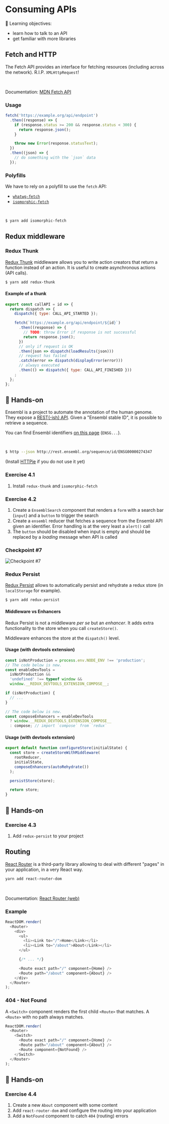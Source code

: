 # Consuming APIs

📌 Learning objectives:

- learn how to talk to an API
- get familiar with more libraries


## Fetch and HTTP

The Fetch API provides an interface for fetching resources (including across the
network). R.I.P. `XMLHttpRequest`!

<br>

Documentation: [MDN Fetch
API](https://developer.mozilla.org/en-US/docs/Web/API/Fetch_API)


### Usage

``` js
fetch('https://example.org/api/endpoint')
  .then((response) => {
    if (response.status >= 200 && response.status < 300) {
      return response.json();
    }

    throw new Error(response.statusText);
  })
  .then((json) => {
    // do something with the `json` data
  });
```


### Polyfills

We have to rely on a polyfill to use the `fetch` API:

- [`whatwg-fetch`](https://github.com/github/fetch)
- [`isomorphic-fetch`](https://github.com/matthew-andrews/isomorphic-fetch)

<br>

``` bash
$ yarn add isomorphic-fetch
```


## Redux middleware


### Redux Thunk

[Redux Thunk](https://github.com/gaearon/redux-thunk) middleware allows you to
write action creators that return a function instead of an action. It is useful
to create asynchronous actions (API calls).

``` bash
$ yarn add redux-thunk
```


#### Example of a thunk

``` js
export const callAPI = id => {
  return dispatch => {
    dispatch({ type: CALL_API_STARTED });

    fetch(`https://example.org/api/endpoint/${id}`)
      .then((response) => {
        // TODO: throw Error if response is not successful
        return response.json();
      })
      // only if request is OK
      .then(json => dispatch(loadResults(json)))
      // request has failed
      .catch(error => dispatch(displayError(error)))
      // always executed
      .then(() => dispatch({ type: CALL_API_FINISHED }))
    ;
  };
};
```


## 🚀 Hands-on


Ensembl is a project to automate the annotation of the human genome. They expose
a [REST(-ish) API](http://rest.ensembl.org/). Given a "Ensembl stable ID", it is
possible to retrieve a sequence.

You can find Ensembl identifiers [on this
page](http://www.ensembl.org/Multi/Search/Results?site=ensembl;page=1;facet_feature_type=Gene;q=human)
(`ENSG...`).

<br>

``` bash
$ http --json http://rest.ensembl.org/sequence/id/ENSG00000274347
```

(Install [HTTPie](https://github.com/jakubroztocil/httpie) if you do not use it
yet)


### Exercise 4.1

1. Install `redux-thunk` and `isomorphic-fetch`


### Exercise 4.2

1. Create a `EnsemblSearch` component that renders a `form` with a search bar
   (`input`) and a `button` to trigger the search
2. Create a `ensembl` reducer that fetches a sequence from the Ensembl API given
   an identifier. Error handling is at the very least a `alert()` call
3. The `button` should be disabled when input is empty and should be replaced by
   a _loading_ message when API is called


### Checkpoint #7

![Checkpoint #7](images/seqbook-checkpoint-7.gif)


### Redux Persist

[Redux Persist](https://github.com/rt2zz/redux-persist) allows to automatically
persist and rehydrate a redux store (in `localStorage` for example).

``` bash
$ yarn add redux-persist
```


#### Middleware vs Enhancers

Redux Persist is not a middleware _per se_ but an _enhancer_. It adds extra
functionality to the store when you call `createStore()`.

Middleware enhances the store at the `dispatch()` level.


#### Usage (with devtools extension)

``` js
const isNotProduction = process.env.NODE_ENV !== 'production';
// The code below is new.
const enableDevTools =
  isNotProduction &&
  'undefined' !== typeof window &&
  window.__REDUX_DEVTOOLS_EXTENSION_COMPOSE__;
```

``` js
if (isNotProduction) {
  // ...
}

// The code below is new.
const composeEnhancers = enableDevTools
  ? window.__REDUX_DEVTOOLS_EXTENSION_COMPOSE__
  : compose; // import `compose` from `redux`
```


#### Usage (with devtools extension)

``` js
export default function configureStore(initialState) {
  const store = createStoreWithMiddleware(
    rootReducer,
    initialState,
    composeEnhancers(autoRehydrate())
  );

  persistStore(store);

  return store;
}
```


## 🚀 Hands-on


### Exercise 4.3

1. Add `redux-persist` to your project


## Routing

[React Router](https://reacttraining.com/react-router/) is a third-party library
allowing to deal with different "pages" in your application, in a very React
way.

``` bash
yarn add react-router-dom
```

<br>

Documentation: [React Router
(web)](https://reacttraining.com/react-router/web/guides/philosophy)


### Example

``` js
ReactDOM.render(
  <Router>
    <div>
      <ul>
        <li><Link to="/">Home</Link></li>
        <li><Link to="/about">About</Link></li>
      </ul>

      {/* ... */}

      <Route exact path="/" component={Home} />
      <Route path="/about" component={About} />
    </div>
  </Router>
);
```


### 404 - Not Found

A `<Switch>` component renders the first child `<Route>` that matches. A
`<Route>` with no path always matches.

``` js
ReactDOM.render(
  <Router>
    <Switch>
      <Route exact path="/" component={Home} />
      <Route path="/about" component={About} />
      <Route component={NotFound} />
    </Switch>
  </Router>
);
```


## 🚀 Hands-on


### Exercise 4.4

1. Create a new `About` component with some content
2. Add `react-router-dom` and configure the routing into your application
3. Add a `NotFound` component to catch `404` (routing) errors
